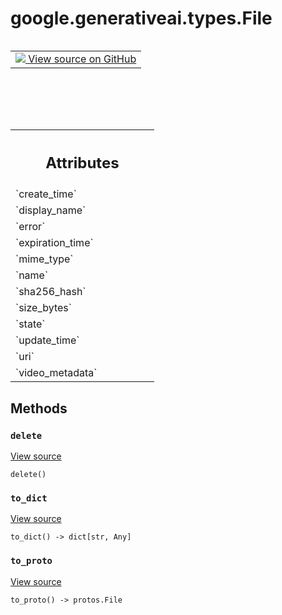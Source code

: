 <div itemscope itemtype="http://developers.google.com/ReferenceObject">
<meta itemprop="name" content="google.generativeai.types.File" />
<meta itemprop="path" content="Stable" />
<meta itemprop="property" content="__init__"/>
<meta itemprop="property" content="delete"/>
<meta itemprop="property" content="to_dict"/>
<meta itemprop="property" content="to_proto"/>
</div>

# google.generativeai.types.File

<!-- Insert buttons and diff -->

<table class="tfo-notebook-buttons tfo-api nocontent" align="left">
<td>
  <a target="_blank" href="https://github.com/google/generative-ai-python/blob/master/google/generativeai/types/file_types.py#L29-L109">
    <img src="https://www.tensorflow.org/images/GitHub-Mark-32px.png" />
    View source on GitHub
  </a>
</td>
</table>





<pre class="devsite-click-to-copy prettyprint lang-py tfo-signature-link">
<code>google.generativeai.types.File(
    proto: (protos.File | File | dict)
)
</code></pre>



<!-- Placeholder for "Used in" -->




<!-- Tabular view -->
 <table class="responsive fixed orange">
<colgroup><col width="214px"><col></colgroup>
<tr><th colspan="2"><h2 class="add-link">Attributes</h2></th></tr>

<tr>
<td>
`create_time`<a id="create_time"></a>
</td>
<td>

</td>
</tr><tr>
<td>
`display_name`<a id="display_name"></a>
</td>
<td>

</td>
</tr><tr>
<td>
`error`<a id="error"></a>
</td>
<td>

</td>
</tr><tr>
<td>
`expiration_time`<a id="expiration_time"></a>
</td>
<td>

</td>
</tr><tr>
<td>
`mime_type`<a id="mime_type"></a>
</td>
<td>

</td>
</tr><tr>
<td>
`name`<a id="name"></a>
</td>
<td>

</td>
</tr><tr>
<td>
`sha256_hash`<a id="sha256_hash"></a>
</td>
<td>

</td>
</tr><tr>
<td>
`size_bytes`<a id="size_bytes"></a>
</td>
<td>

</td>
</tr><tr>
<td>
`state`<a id="state"></a>
</td>
<td>

</td>
</tr><tr>
<td>
`update_time`<a id="update_time"></a>
</td>
<td>

</td>
</tr><tr>
<td>
`uri`<a id="uri"></a>
</td>
<td>

</td>
</tr><tr>
<td>
`video_metadata`<a id="video_metadata"></a>
</td>
<td>

</td>
</tr>
</table>



## Methods

<h3 id="delete"><code>delete</code></h3>

<a target="_blank" class="external" href="https://github.com/google/generative-ai-python/blob/master/google/generativeai/types/file_types.py#L107-L109">View source</a>

<pre class="devsite-click-to-copy prettyprint lang-py tfo-signature-link">
<code>delete()
</code></pre>




<h3 id="to_dict"><code>to_dict</code></h3>

<a target="_blank" class="external" href="https://github.com/google/generative-ai-python/blob/master/google/generativeai/types/file_types.py#L38-L39">View source</a>

<pre class="devsite-click-to-copy prettyprint lang-py tfo-signature-link">
<code>to_dict() -> dict[str, Any]
</code></pre>




<h3 id="to_proto"><code>to_proto</code></h3>

<a target="_blank" class="external" href="https://github.com/google/generative-ai-python/blob/master/google/generativeai/types/file_types.py#L35-L36">View source</a>

<pre class="devsite-click-to-copy prettyprint lang-py tfo-signature-link">
<code>to_proto() -> protos.File
</code></pre>






